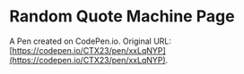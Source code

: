 # Random Quote Machine Page

A Pen created on CodePen.io. Original URL: [https://codepen.io/CTX23/pen/xxLqNYP](https://codepen.io/CTX23/pen/xxLqNYP).


